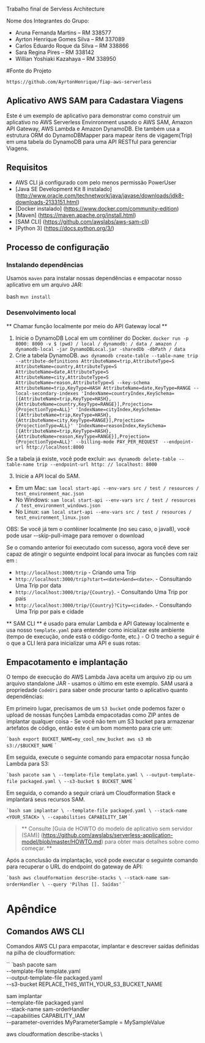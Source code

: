 Trabalho final de Servless Architecture

Nome dos Integrantes do Grupo: 

* Aruna Fernanda Martins   	 	    – RM 338577 
* Ayrton Henrique Gomes Silva   	– RM 337089 
* Carlos Eduardo Roque da Silva     – RM 338866 
* Sara Regina Pires 	 	 		– RM 338142 
* Willian Yoshiaki Kazahaya 	 	– RM 338950 

#Fonte do Projeto

`https://github.com/AyrtonHenrique/fiap-aws-serverless`  


## Aplicativo AWS SAM para Cadastara Viagens

Este é um exemplo de aplicativo para demonstrar como construir um aplicativo no AWS Serverless Envinronment usando o
AWS SAM, Amazon API Gateway, AWS Lambda e Amazon DynamoDB.
Ele também usa a estrutura ORM do DynamoDBMapper para mapear itens de vigagem(Trip) em uma tabela do DynamoDB para uma API RESTful para gerenciar Viagens.


## Requisitos

* AWS CLI já configurado com pelo menos permissão PowerUser
* [Java SE Development Kit 8 instalado] (http://www.oracle.com/technetwork/java/javase/downloads/jdk8-downloads-2133151.html)
* [Docker instalado] (https://www.docker.com/community-edition)
* [Maven] (https://maven.apache.org/install.html)
* [SAM CLI] (https://github.com/awslabs/aws-sam-cli)
* [Python 3] (https://docs.python.org/3/)

## Processo de configuração

### Instalando dependências

Usamos `maven` para instalar nossas dependências e empacotar nosso aplicativo em um arquivo JAR:

bash 
`mvn install`	

### Desenvolvimento local

** Chamar função localmente por meio do API Gateway local **
1. Inicie o DynamoDB Local em um contêiner do Docker. `docker run -p 8000: 8000 -v $ (pwd) / local / dynamodb: / data / amazon / dynamodb-local -jar DynamoDBLocal.jar -sharedDb -dbPath / data`
2. Crie a tabela DynamoDB. `aws dynamodb create-table --table-name trip --attribute-definitions AttributeName=trip,AttributeType=S AttributeName=country,AttributeType=S AttributeName=date,AttributeType=S AttributeName=city,AttributeType=S AttributeName=reason,AttributeType=S --key-schema AttributeName=trip,KeyType=HASH AttributeName=date,KeyType=RANGE --local-secondary-indexes 'IndexName=countryIndex,KeySchema=[{AttributeName=trip,KeyType=HASH},{AttributeName=country,KeyType=RANGE}],Projection={ProjectionType=ALL}' 'IndexName=cityIndex,KeySchema=[{AttributeName=trip,KeyType=HASH},{AttributeName=city,KeyType=RANGE}],Projection={ProjectionType=ALL}' 'IndexName=reasonIndex,KeySchema=[{AttributeName=trip,KeyType=HASH},{AttributeName=reason,KeyType=RANGE}],Projection={ProjectionType=ALL}' --billing-mode PAY_PER_REQUEST  --endpoint-url http://localhost:8000`

Se a tabela já existe, você pode excluir: `aws dynamodb delete-table --table-name trip --endpoint-url http: // localhost: 8000`

3. Inicie a API local do SAM.
 - Em um Mac: `sam local start-api --env-vars src / test / resources / test_environment_mac.json`
 - No Windows: `sam local start-api --env-vars src / test / resources / test_environment_windows.json`
 - No Linux: `sam local start-api --env-vars src / test / resources / test_environment_linux.json`
 
 OBS: Se você já tem o contêiner localmente (no seu caso, o java8), você pode usar --skip-pull-image para remover o download

Se o comando anterior foi executado com sucesso, agora você deve ser capaz de atingir o seguinte endpoint local para
invocar as funções com raiz em :
* `http://localhost:3000/trip` - Criando uma Trip
* `http://localhost:3000/trip?start=<date>&end=<date>`. - Consultando Uma Trip por data
* `http://localhost:3000/trip/{Country}`. - Consultando Uma Trip por pais
* `http://localhost:3000/trip/{Country}?City=<cidade>`. - Consultando Uma Trip por pais e cidade


** SAM CLI ** é usado para emular Lambda e API Gateway localmente e usa nosso `template.yaml` para
entender como inicializar este ambiente (tempo de execução, onde está o código-fonte, etc.) - O
O trecho a seguir é o que a CLI lerá para inicializar uma API e suas rotas:


## Empacotamento e implantação

O tempo de execução do AWS Lambda Java aceita um arquivo zip ou um arquivo standalone JAR - usamos o último em
este exemplo. SAM usará a propriedade `CodeUri` para saber onde procurar tanto o aplicativo quanto
dependências:

Em primeiro lugar, precisamos de um `S3 bucket` onde podemos fazer o upload de nossas funções Lambda empacotadas como ZIP antes de
implantar qualquer coisa - Se você não tem um S3 bucket para armazenar artefatos de código, então este é um bom momento para
crie um:

`` `bash
export BUCKET_NAME=my_cool_new_bucket
aws s3 mb s3://$BUCKET_NAME
`` `

Em seguida, execute o seguinte comando para empacotar nossa função Lambda para S3:

`` `bash
pacote sam \
    --template-file template.yaml \
    --output-template-file packaged.yaml \
    --s3-bucket $ BUCKET_NAME
`` `

Em seguida, o comando a seguir criará um Cloudformation Stack e implantará seus recursos SAM.

`` `bash
sam implantar \
    --template-file packaged.yaml \
    --stack-name <YOUR_STACK> \
    --capabilities CAPABILITY_IAM
`` `

> ** Consulte [Guia de HOWTO do modelo de aplicativo sem servidor (SAM)] (https://github.com/awslabs/serverless-application-model/blob/master/HOWTO.md) para obter mais detalhes sobre como começar. **

Após a conclusão da implantação, você pode executar o seguinte comando para recuperar o URL do endpoint do gateway de API:

`` `bash
aws cloudformation describe-stacks \
    --stack-name sam-orderHandler \
    --query 'Pilhas []. Saídas'
`` `

# Apêndice

## Comandos AWS CLI

Comandos AWS CLI para empacotar, implantar e descrever saídas definidas na pilha de cloudformation:

`` `bash
pacote sam \
    --template-file template.yaml \
    --output-template-file packaged.yaml \
    --s3-bucket REPLACE_THIS_WITH_YOUR_S3_BUCKET_NAME

sam implantar \
    --template-file packaged.yaml \
    --stack-name sam-orderHandler \
    --capabilities CAPABILITY_IAM \
    --parameter-overrides MyParameterSample = MySampleValue

aws cloudformation describe-stacks \